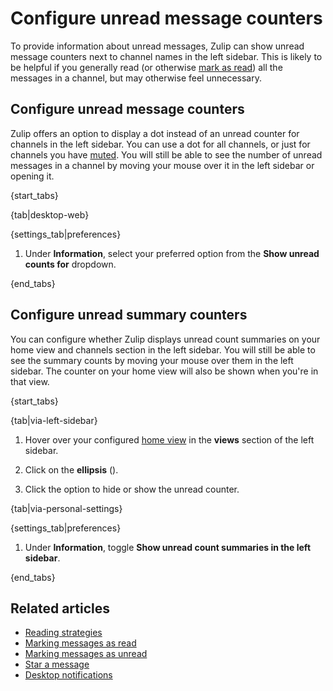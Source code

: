 # Configure unread message counters

To provide information about unread messages, Zulip can show unread message
counters next to channel names in the left sidebar. This is likely to be helpful
if you generally read (or otherwise [mark as read](/help/marking-messages-as-read))
all the messages in a channel, but may otherwise feel unnecessary.

## Configure unread message counters

Zulip offers an option to display a dot instead of an unread counter for channels
in the left sidebar. You can use a dot for all channels, or just for channels you
have [muted](/help/mute-a-channel). You will still be able to see the number of
unread messages in a channel by moving your mouse over it in the left sidebar or
opening it.

{start_tabs}

{tab|desktop-web}

{settings_tab|preferences}

1. Under **Information**, select your preferred option from the
   **Show unread counts for** dropdown.

{end_tabs}

## Configure unread summary counters

You can configure whether Zulip displays unread count summaries on your home
view and channels section in the left sidebar. You will still be able to see the
summary counts by moving your mouse over them in the left sidebar. The counter
on your home view will also be shown when you're in that view.

{start_tabs}

{tab|via-left-sidebar}

1. Hover over your configured [home view](/help/configure-home-view) in the
   **views** section of the left sidebar.

1. Click on the **ellipsis** (<i class="zulip-icon zulip-icon-more-vertical"></i>).

1. Click the option to hide or show the unread counter.

{tab|via-personal-settings}

{settings_tab|preferences}

1. Under **Information**, toggle **Show unread count summaries in the
   left sidebar**.

{end_tabs}

## Related articles

* [Reading strategies](/help/reading-strategies)
* [Marking messages as read](/help/marking-messages-as-read)
* [Marking messages as unread](/help/marking-messages-as-unread)
* [Star a message](/help/star-a-message)
* [Desktop notifications](/help/desktop-notifications)
